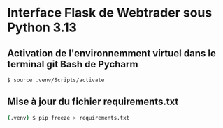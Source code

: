 # Interface Flask de Webtrader sous Python 3.13

## Activation de l'environnemment virtuel dans le terminal git Bash de Pycharm

```bash
$ source .venv/Scripts/activate
```

## Mise à jour du fichier requirements.txt

```bash
(.venv) $ pip freeze > requirements.txt 
```

